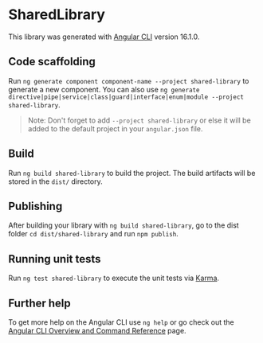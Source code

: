 # SharedLibrary

This library was generated with [Angular CLI](https://github.com/angular/angular-cli) version 16.1.0.

## Code scaffolding

Run `ng generate component component-name --project shared-library` to generate a new component. You can also use `ng generate directive|pipe|service|class|guard|interface|enum|module --project shared-library`.
> Note: Don't forget to add `--project shared-library` or else it will be added to the default project in your `angular.json` file. 

## Build

Run `ng build shared-library` to build the project. The build artifacts will be stored in the `dist/` directory.

## Publishing

After building your library with `ng build shared-library`, go to the dist folder `cd dist/shared-library` and run `npm publish`.

## Running unit tests

Run `ng test shared-library` to execute the unit tests via [Karma](https://karma-runner.github.io).

## Further help

To get more help on the Angular CLI use `ng help` or go check out the [Angular CLI Overview and Command Reference](https://angular.io/cli) page.
